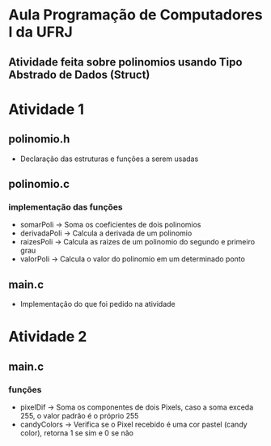 # Aula Programação de Computadores I da UFRJ

## Atividade feita sobre polinomios usando Tipo Abstrado de Dados (Struct)

# Atividade 1

## polinomio.h

- Declaração das estruturas e funções a serem usadas

## polinomio.c

### implementação das funções

- somarPoli -> Soma os coeficientes de dois polinomios
- derivadaPoli -> Calcula a derivada de um polinomio
- raizesPoli -> Calcula as raizes de um polinomio do segundo e primeiro grau
- valorPoli -> Calcula o valor do polinomio em um determinado ponto

## main.c

- Implementação do que foi pedido na atividade

# Atividade 2

## main.c

### funções

- pixelDif -> Soma os componentes de dois Pixels, caso a soma exceda 255, o valor padrão é o próprio 255
- candyColors -> Verifica se o Pixel recebido é uma cor pastel (candy color), retorna 1 se sim e 0 se não

